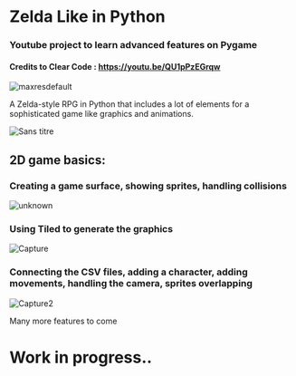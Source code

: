 # Zelda Like in Python

### Youtube project to learn advanced features on Pygame
#### Credits to Clear Code : https://youtu.be/QU1pPzEGrqw

![maxresdefault](https://user-images.githubusercontent.com/88025507/182613612-38665d88-b649-4334-8249-338d455f79c7.jpg)

A Zelda-style RPG in Python that includes a lot of elements for a sophisticated game like graphics and animations.

![Sans titre](https://user-images.githubusercontent.com/88025507/182610795-90e3b81e-01f3-41fe-ad74-11f422275d0c.png)

## 2D game basics: 

### Creating a game surface, showing sprites, handling collisions

![unknown](https://user-images.githubusercontent.com/88025507/182611288-5c14c5ad-51ee-46a4-9b24-0ad2900e7a0e.png)

### Using Tiled to generate the graphics

![Capture](https://user-images.githubusercontent.com/88025507/182612055-7fcdc6c2-4f7d-49c6-98e7-5d7d3ed49487.PNG)

### Connecting the CSV files, adding a character, adding movements, handling the camera, sprites overlapping

![Capture2](https://user-images.githubusercontent.com/88025507/182612473-2db0f00e-a0c2-409d-ad4b-4bfa79c8f7d3.PNG)

Many more features to come

# Work in progress..

